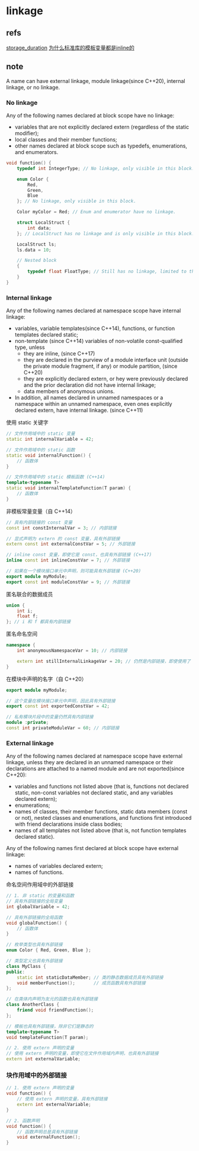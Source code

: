 # linkage

## refs

[storage_duration](https://en.cppreference.com/w/cpp/language/storage_duration)
[为什么标准库的模板变量都是inline的 ](https://www.cnblogs.com/apocelipes/p/16931410.html)


## note

A name can have external linkage, module linkage(since C++20), internal linkage, or no linkage.

### No linkage

Any of the following names declared at block scope have no linkage:
- variables that are not explicitly declared extern (regardless of the static modifier);
- local classes and their member functions;
- other names declared at block scope such as typedefs, enumerations, and enumerators.

```cpp
void function() {
    typedef int IntegerType; // No linkage, only visible in this block.

    enum Color {
        Red,
        Green,
        Blue
    }; // No linkage, only visible in this block.

    Color myColor = Red; // Enum and enumerator have no linkage.

    struct LocalStruct {
        int data;
    }; // LocalStruct has no linkage and is only visible in this block.

    LocalStruct ls;
    ls.data = 10;

    // Nested block
    {
        typedef float FloatType; // Still has no linkage, limited to this nested block.
    }
}
```

### Internal linkage

Any of the following names declared at namespace scope have internal linkage:
- variables, variable templates(since C++14), functions, or function templates declared static;
- non-template (since C++14) variables of non-volatile const-qualified type, unless
    - they are inline, (since C++17)
    - they are declared in the purview of a module interface unit (outside the private module fragment, if any) or module partition, (since C++20)
    - they are explicitly declared extern, or hey were previously declared and the prior declaration did not have internal linkage;
    - data members of anonymous unions.
- In addition, all names declared in unnamed namespaces or a namespace within an unnamed namespace, even ones explicitly declared extern, have internal linkage. (since C++11)

使用 static 关键字

```cpp
// 文件作用域中的 static 变量
static int internalVariable = 42;

// 文件作用域中的 static 函数
static void internalFunction() {
    // 函数体
}

// 文件作用域中的 static 模板函数 (C++14)
template<typename T>
static void internalTemplateFunction(T param) {
    // 函数体
}
```

非模板常量变量（自 C++14）

```cpp
// 具有内部链接的 const 变量
const int constInternalVar = 3; // 内部链接

// 显式声明为 extern 的 const 变量，具有外部链接
extern const int externalConstVar = 5; // 外部链接

// inline const 变量，即使它是 const，也具有外部链接 (C++17)
inline const int inlineConstVar = 7; // 外部链接

// 如果在一个模块接口单元中声明，则可能具有外部链接 (C++20)
export module myModule;
export const int moduleConstVar = 9; // 外部链接
```

匿名联合的数据成员

```cpp
union {
    int i;
    float f;
}; // i 和 f 都具有内部链接
```

匿名命名空间

```cpp
namespace {
    int anonymousNamespaceVar = 10; // 内部链接

    extern int stillInternalLinkageVar = 20; // 仍然是内部链接，即使使用了 extern
}
```

在模块中声明的名字（自 C++20）

```cpp
export module myModule;

// 这个变量在模块接口单元中声明，因此具有外部链接
export const int exportedConstVar = 42;

// 私有模块片段中的变量仍然具有内部链接
module :private;
const int privateModuleVar = 60; // 内部链接
```

### External linkage

Any of the following names declared at namespace scope have external linkage, unless they are declared in an unnamed namespace or their declarations are attached to a named module and are not exported(since C++20):
- variables and functions not listed above (that is, functions not declared static, non-const variables not declared static, and any variables declared extern);
- enumerations;
- names of classes, their member functions, static data members (const or not), nested classes and enumerations, and functions first introduced with friend declarations inside class bodies;
- names of all templates not listed above (that is, not function templates declared static).

Any of the following names first declared at block scope have external linkage:
- names of variables declared extern;
- names of functions.

命名空间作用域中的外部链接

```cpp
// 1. 非 static 的变量和函数
// 具有外部链接的全局变量
int globalVariable = 42;

// 具有外部链接的全局函数
void globalFunction() {
    // 函数体
}

// 枚举类型也具有外部链接
enum Color { Red, Green, Blue };

// 类型定义也具有外部链接
class MyClass {
public:
    static int staticDataMember; // 类的静态数据成员具有外部链接
    void memberFunction();       // 成员函数具有外部链接
};

// 在类体内声明为友元的函数也具有外部链接
class AnotherClass {
    friend void friendFunction();
};

// 模板也具有外部链接，除非它们是静态的
template<typename T>
void templateFunction(T param);

// 2. 使用 extern 声明的变量
// 使用 extern 声明的变量，即使它在文件作用域内声明，也具有外部链接
extern int externalVariable;
```

### 块作用域中的外部链接

```cpp
// 1. 使用 extern 声明的变量
void function() {
    // 使用 extern 声明的变量，具有外部链接
    extern int externalVariable;
}

// 2. 函数声明
void function() {
    // 函数声明总是具有外部链接
    void externalFunction();
}
```
